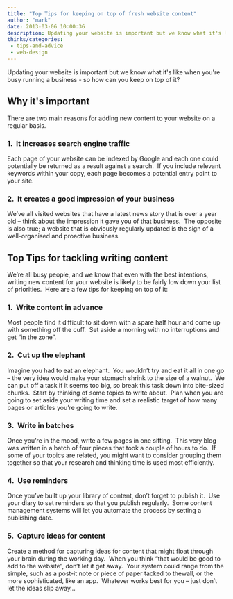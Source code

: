 ```yaml
---
title: "Top Tips for keeping on top of fresh website content"
author: "mark"
date: 2013-03-06 10:00:36
description: Updating your website is important but we know what it's like when you're busy running a business - so how can you keep on top of it?
thinks/categories: 
 - tips-and-advice
 - web-design
---
```


Updating your website is important but we know what it's like when you're busy running a business - so how can you keep on top of it?

## Why it's important

There are two main reasons for adding new content to your website on a regular basis.

### 1.  It increases search engine traffic

Each page of your website can be indexed by Google and each one could potentially be returned as a result against a search.  If you include relevant keywords within your copy, each page becomes a potential entry point to your site.

### 2.  It creates a good impression of your business

We’ve all visited websites that have a latest news story that is over a year old – think about the impression it gave you of that business.  The opposite is also true; a website that is obviously regularly updated is the sign of a well-organised and proactive business.

## Top Tips for tackling writing content

We’re all busy people, and we know that even with the best intentions, writing new content for your website is likely to be fairly low down your list of priorities.  Here are a few tips for keeping on top of it:

### 1.  Write content in advance

Most people find it difficult to sit down with a spare half hour and come up with something off the cuff.  Set aside a morning with no interruptions and get “in the zone”.

### 2.  Cut up the elephant

Imagine you had to eat an elephant.  You wouldn’t try and eat it all in one go – the very idea would make your stomach shrink to the size of a walnut.  We can put off a task if it seems too big, so break this task down into bite-sized chunks.  Start by thinking of some topics to write about.  Plan when you are going to set aside your writing time and set a realistic target of how many pages or articles you’re going to write.

### 3.  Write in batches

Once you’re in the mood, write a few pages in one sitting.  This very blog was written in a batch of four pieces that took a couple of hours to do.  If some of your topics are related, you might want to consider grouping them together so that your research and thinking time is used most efficiently.

### 4.  Use reminders

Once you’ve built up your library of content, don’t forget to publish it.  Use your diary to set reminders so that you publish regularly.  Some content management systems will let you automate the process by setting a publishing date.

### 5.  Capture ideas for content

Create a method for capturing ideas for content that might float through your brain during the working day.  When you think “that would be good to add to the website”, don’t let it get away.  Your system could range from the simple, such as a post-it note or piece of paper tacked to thewall, or the more sophisticated, like an app.  Whatever works best for you – just don’t let the ideas slip away…


